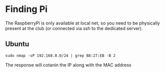 # Finding Pi

The RaspberryPi is only available at local net, so you need to be physically present
at the club (or connected via ssh to the dedicated server).

## Ubuntu
```
sudo nmap -sP 192.168.0.0/24 | grep B8:27:EB -B 2
```

The response will cotanin the IP along with the MAC address
